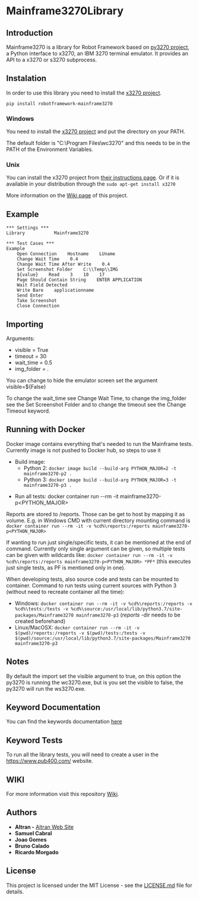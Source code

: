 # Mainframe3270Library

## Introduction

Mainframe3270 is a library for Robot Framework based on [py3270 project](https://pypi.org/project/py3270/), a Python interface to x3270, an IBM 3270 terminal emulator. It provides an API to a x3270 or s3270 subprocess.

## Instalation

In order to use this library you need to install the [x3270 project](http://x3270.bgp.nu/download.html).

`pip install robotframework-mainframe3270`

### Windows

You need to install the [x3270 project](http://x3270.bgp.nu/index.html) and put the directory on your PATH. 

The default folder is "C:\Program Files\wc3270" and this needs to be in the PATH of the Environment Variables.

### Unix

You can install the x3270 project from [their instructions page](http://x3270.bgp.nu/Build.html#Unix). Or if it is available in your distribution through the `sudo apt-get install x3270`

More information on the [Wiki page](https://github.com/Altran-PT-GDC/Robot-Framework-Mainframe-3270-Library/wiki/Instalation) of this project.

## Example

    *** Settings ***
    Library           Mainframe3270

    *** Test Cases ***
    Example
        Open Connection    Hostname    LUname
        Change Wait Time    0.4
        Change Wait Time After Write    0.4
        Set Screenshot Folder    C:\\Temp\\IMG
        ${value}    Read    3    10    17
        Page Should Contain String    ENTER APPLICATION
        Wait Field Detected
        Write Bare    applicationname
        Send Enter
        Take Screenshot
        Close Connection

## Importing

Arguments:
   - visible = True
   - timeout = 30
   - wait_time = 0.5
   - img_folder = . 	

You can change to hide the emulator screen set the argument visible=${False}

To change the wait_time see Change Wait Time, to change the img_folder see the Set Screenshot Folder and to change the timeout see the Change Timeout keyword.

## Running with Docker

Docker image contains everything that's needed to run the Mainframe tests. Currently image is not pushed to Docker hub, so steps to use it
* Build image:
  * Python 2: `docker image build --build-arg PYTHON_MAJOR=2 -t mainframe3270-p2 .`
  * Python 3: `docker image build --build-arg PYTHON_MAJOR=3 -t mainframe3270-p3 .`
- Run all tests: docker container run --rm -it mainframe3270-p<PYTHON_MAJOR>

Reports are stored to /reports. Those can be get to host by mapping it as volume. E.g. in Windows CMD with current directory mounting command is `docker container run --rm -it -v %cd%\reports:/reports mainframe3270-p<PYTHON_MAJOR>`

If wanting to run just single/specific tests, it can be mentioned at the end of command. Currently only single argument can be given, so multiple tests can be given with wildcards like: `docker container run --rm -it -v %cd%\reports:/reports mainframe3270-p<PYTHON_MAJOR> *PF*` (this executes just single tests, as PF is mentioned only in one).

When developing tests, also source code and tests can be mounted to container. Command to run tests using current sources with Python 3 (without need to recreate container all the time):
* Windows: `docker container run --rm -it -v %cd%\reports:/reports -v %cd%\tests:/tests -v %cd%\source:/usr/local/lib/python3.7/site-packages/Mainframe3270 mainframe3270-p3` (_reports_ -dir needs to be created beforehand)
* Linux/MacOSX: `docker container run --rm -it -v $(pwd)/reports:/reports -v $(pwd)/tests:/tests -v $(pwd)/source:/usr/local/lib/python3.7/site-packages/Mainframe3270 mainframe3270-p3`  

## Notes

By default the import set the visible argument to true, on this option the py3270 is running the wc3270.exe, but is you set the visible to false, the py3270 will run the ws3270.exe.

## Keyword Documentation

You can find the keywords documentation [here](https://raw.githack.com/Altran-PT-GDC/Robot-Framework-Mainframe-3270-Library/master/doc/Mainframe3270.html)

## Keyword Tests

To run all the library tests, you will need to create a user in the https://www.pub400.com/ website.

## WIKI
For more information visit this repository [Wiki](https://github.com/Altran-PT-GDC/Robot-Framework-Mainframe-3270-Library/wiki).

## Authors
   - **Altran -** [Altran Web Site](https://www.altran.com/us/en/)
   - **Samuel Cabral**
   - **Joao Gomes**
   - **Bruno Calado**
   - **Ricardo Morgado**
   
## License
This project is licensed under the MIT License - see the [LICENSE.md](https://github.com/Altran-PT-GDC/Robot-Framework-Mainframe-3270-Library/blob/master/LICENSE.md) file for details.
